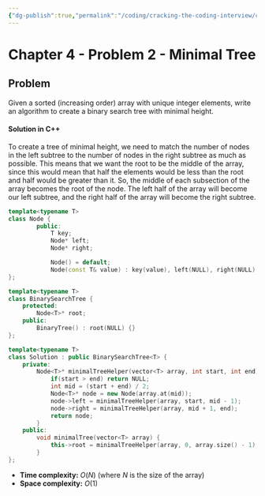 ```yaml
---
{"dg-publish":true,"permalink":"/coding/cracking-the-coding-interview/chapter-4/problem-2-minimal-tree/"}
---
```


# Chapter 4 - Problem 2 - Minimal Tree
## Problem
Given a sorted (increasing order) array with unique integer elements, write an algorithm to create a binary search tree with minimal height.

#### Solution in C++
To create a tree of minimal height, we need to match the number of nodes in the left subtree to the number
of nodes in the right subtree as much as possible. This means that we want the root to be the middle of the
array, since this would mean that half the elements would be less than the root and half would be greater
than it. So, the middle of each subsection of the array becomes the root of the node. The left half of the array will become our left subtree, and the right half of the array will become the right subtree.

```cpp
template<typename T>
class Node {
        public:
            T key;
            Node* left;
            Node* right;

            Node() = default;
            Node(const T& value) : key(value), left(NULL), right(NULL) {}
};

template<typename T>
class BinarySearchTree {
    protected:
        Node<T>* root;
    public:
        BinaryTree() : root(NULL) {}
};

template<typename T>  
class Solution : public BinarySearchTree<T> {
    private:
        Node<T>* minimalTreeHelper(vector<T> array, int start, int end) {
            if(start > end) return NULL;
            int mid = (start + end) / 2;
            Node<T>* node = new Node(array.at(mid));
            node->left = minimalTreeHelper(array, start, mid - 1);
            node->right = minimalTreeHelper(array, mid + 1, end);
            return node;
        }
    public:
        void minimalTree(vector<T> array) {
            this->root = minimalTreeHelper(array, 0, array.size() - 1);
        }
};
```
- **Time complexity:** $O(N)$ (where _N_ is the size of the array)
- **Space complexity:** $O(1)$